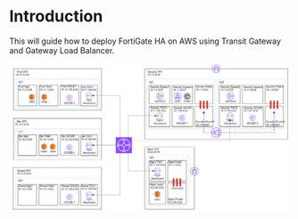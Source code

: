 # Introduction  
This will guide how to deploy FortiGate HA on AWS using Transit Gateway and Gateway Load Balancer.

<img title="FortiGate HA on AWS using Transit Gateway and Gateway Load Balancer" alt="231213_FortiGate_HA_AWS_TGW_GWLB_architecture_design_v1" src="231213_FortiGate_HA_AWS_TGW_GWLB_architecture_design_v1.png">


